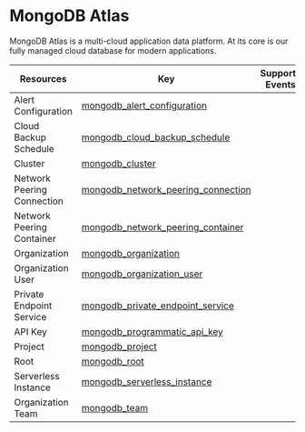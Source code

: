 MongoDB Atlas
=============
MongoDB Atlas is a multi-cloud application data platform. At its core is our fully managed cloud database for modern applications.

| **Resources**              | **Key**                                                                           | **Supports Events** |
| -------------------------- | --------------------------------------------------------------------------------- | ------------------- |
| Alert Configuration        | [mongodb\_alert\_configuration](mongodb\_alert\_configuration.md)                 |                     |
| Cloud Backup Schedule      | [mongodb\_cloud\_backup\_schedule](mongodb\_cloud\_backup\_schedule.md)           |                     |
| Cluster                    | [mongodb\_cluster](mongodb\_cluster.md)                                           |                     |
| Network Peering Connection | [mongodb\_network\_peering\_connection](mongodb\_network\_peering\_connection.md) |                     |
| Network Peering Container  | [mongodb\_network\_peering\_container](mongodb\_network\_peering\_container.md)   |                     |
| Organization               | [mongodb\_organization](mongodb\_organization.md)                                 |                     |
| Organization User          | [mongodb\_organization\_user](mongodb\_organization\_user.md)                     |                     |
| Private Endpoint Service   | [mongodb\_private\_endpoint\_service](mongodb\_private\_endpoint\_service.md)     |                     |
| API Key                    | [mongodb\_programmatic\_api\_key](mongodb\_programmatic\_api\_key.md)             |                     |
| Project                    | [mongodb\_project](mongodb\_project.md)                                           |                     |
| Root                       | [mongodb\_root](mongodb\_root.md)                                                 |                     |
| Serverless Instance        | [mongodb\_serverless\_instance](mongodb\_serverless\_instance.md)                 |                     |
| Organization Team          | [mongodb\_team](mongodb\_team.md)                                                 |                     |

